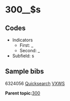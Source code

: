 # 300\_\_$s

## Codes

-   Indicators
    -   First: \_
    -   Second: \_
-   Subfield: s

## Sample bibs

6324056 [Quicksearch](https://search.library.yale.edu/catalog/6324056) [VXWS](http://prodorbis.library.yale.edu:7014/vxws/GetHoldingsService?bibId=6324056)

**Parent topic:**[300](../../tags/300/300.md)

